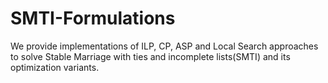 # SMTI-Formulations
We provide implementations of ILP, CP, ASP and Local Search approaches to solve Stable Marriage with ties and incomplete lists(SMTI) and its optimization variants.
